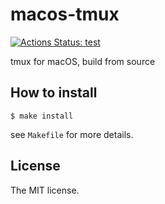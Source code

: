 # macos-tmux

[![Actions Status: test](https://github.com/sasaplus1/macos-tmux/workflows/test/badge.svg)](https://github.com/sasaplus1/macos-tmux/actions?query=workflow%3A"test")

tmux for macOS, build from source

## How to install

```console
$ make install
```

see `Makefile` for more details.

## License

The MIT license.
